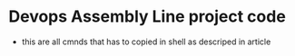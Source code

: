 # Devops Assembly Line project code

* this are all cmnds that has to copied in shell as descriped in article
